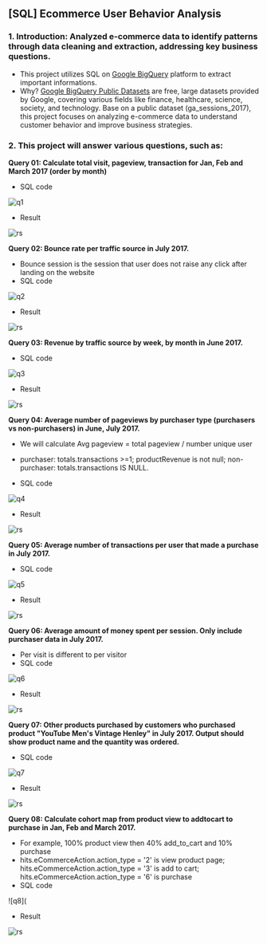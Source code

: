 ## [SQL] Ecommerce User Behavior Analysis

### 1. Introduction: Analyzed e-commerce data to identify patterns through data cleaning and extraction, addressing key business questions.
- This project utilizes SQL on [Google BigQuery](https://cloud.google.com/bigquery/docs/introduction) platform to extract important informations.
- Why? [Google BigQuery Public Datasets](https://cloud.google.com/bigquery/?utm_source=google&utm_medium=cpc&utm_campaign=japac-VN-all-en-dr-BKWS-all-all-trial-EXA-dr-1605216&utm_content=text-ad-none-none-DEV_c-CRE_658171082826-ADGP_Hybrid+%7C+BKWS+-+BRO+%7C+Txt+-Data+Analytics-BigQuery-big+query-main-KWID_43700081106765487-kwd-35927591586&userloc_9208070-network_g&utm_term=KW_big+query&gad_source=1&gclid=Cj0KCQiA4fi7BhC5ARIsAEV1YiZiQMgikH8ALUJUgZa8GtwebyKj7voccMDJVta19CbI64gT-bMQVQAaAnWPEALw_wcB&gclsrc=aw.ds&hl=en) are free, large datasets provided by Google, covering various fields like finance, healthcare, science, society, and technology. Base on a public dataset (ga_sessions_2017), this project focuses on analyzing e-commerce data to understand customer behavior and improve business strategies.

### 2. This project will answer various questions, such as:
**Query 01: Calculate total visit, pageview, transaction for Jan, Feb and March 2017 (order by month)**
- SQL code
  
![q1](https://i.imgur.com/dRrR6cT.png)

- Result

![rs](https://i.imgur.com/AKp2d3z.png)

**Query 02: Bounce rate per traffic source in July 2017.**
- Bounce session is the session that user does not raise any click after landing on the website
- SQL code

![q2](https://i.imgur.com/2Sjh3Hx.png)

- Result

![rs](https://i.imgur.com/QtKC9tO.png)

**Query 03: Revenue by traffic source by week, by month in June 2017.**
- SQL code

![q3](https://i.imgur.com/O94nUmb.png)

- Result

![rs](https://i.imgur.com/39tjTFu.png)

**Query 04: Average number of pageviews by purchaser type (purchasers vs non-purchasers) in June, July 2017.**
- We will calculate Avg pageview = total pageview / number unique user
- purchaser: totals.transactions >=1; productRevenue is not null; non-purchaser: totals.transactions IS NULL.

- SQL code

![q4](https://i.imgur.com/NIReDYO.png)

- Result

![rs](https://i.imgur.com/POCJp0J.png)

**Query 05: Average number of transactions per user that made a purchase in July 2017.**
- SQL code

![q5](https://i.imgur.com/K4jGR7P.png)

- Result
  
![rs](https://i.imgur.com/6QROTHn.png)

**Query 06: Average amount of money spent per session. Only include purchaser data in July 2017.**
- Per visit is different to per visitor
- SQL code

![q6](https://i.imgur.com/ZAkMUIO.png)

- Result

![rs](https://i.imgur.com/3zZnSlQ.png)

**Query 07: Other products purchased by customers who purchased product "YouTube Men's Vintage Henley" in July 2017. Output should show product name and the quantity was ordered.**
- SQL code

![q7](https://i.imgur.com/GjQVylq.png)

- Result

![rs](https://i.imgur.com/J4zx9AA.png)

**Query 08: Calculate cohort map from product view to addtocart to purchase in Jan, Feb and March 2017.**
- For example, 100% product view then 40% add_to_cart and 10% purchase
- hits.eCommerceAction.action_type = '2' is view product page; hits.eCommerceAction.action_type = '3' is add to cart; hits.eCommerceAction.action_type = '6' is purchase
- SQL code

![q8](

- Result

![rs](https://i.imgur.com/aLsbm3h.png)
